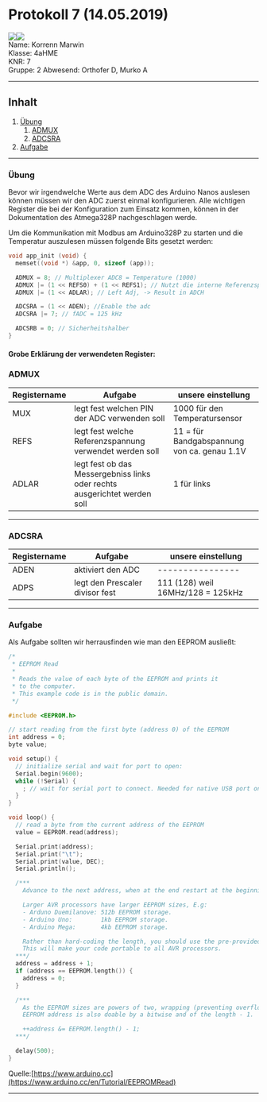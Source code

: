 # Protokoll 7 (14.05.2019)

![](https://www.koerbler.com/neuigkeiten/wp-content/uploads/2013/03/htl-kaindorf.jpg)![](https://www.htl-kaindorf.at/images/startpage/logoMecha.png)   
Name: Korrenn Marwin  
Klasse: 4aHME  
KNR: 7  
Gruppe: 2
Abwesend: Orthofer D, Murko A

---

## Inhalt 
1. [Übung](#übung)  
   1. [ADMUX](#admux)  
   1. [ADCSRA](#adcsra)  
1. [Aufgabe](#aufgabe)  

---
### Übung  
Bevor wir irgendwelche Werte aus dem ADC des Arduino Nanos auslesen können müssen wir den ADC zuerst einmal konfigurieren. Alle wichtigen Register die bei der Konfiguration zum Einsatz kommen, können in der Dokumentation des Atmega328P nachgeschlagen werde.  

Um die Kommunikation mit Modbus am Arduino328P zu starten und die Temperatur auszulesen müssen folgende Bits gesetzt werden:  
```c
void app_init (void) {
  memset((void *) &app, 0, sizeof (app));

  ADMUX = 8; // Multiplexer ADC8 = Temperature (1000)
  ADMUX |= (1 << REFS0) + (1 << REFS1); // Nutzt die interne Referenzspannung VRef = 1.1V
  ADMUX |= (1 << ADLAR); // Left Adj, -> Result in ADCH

  ADCSRA = (1 << ADEN); //Enable the adc
  ADCSRA |= 7; // fADC = 125 kHz

  ADCSRB = 0; // Sicherheitshalber
}
```  
#### Grobe Erklärung der verwendeten Register:

### ADMUX 

Registername | Aufgabe | unsere einstellung  
------ | ------------------------------------------------------------- | ------------------------------------------
MUX | legt fest welchen PIN der ADC verwenden soll | 1000 für den Temperatursensor
REFS | legt fest welche Referenzspannung verwendet werden soll | 11 = für Bandgabspannung von ca. genau 1.1V
ADLAR | legt fest ob das Messergebniss links oder rechts ausgerichtet werden soll | 1 für links

---

### ADCSRA

Registername | Aufgabe | unsere einstellung
------ | ------------------------------------------------------------- | ------------------------------------------
ADEN | aktiviert den ADC | ----------------
ADPS | legt den Prescaler divisor fest | 111 (128) weil 16MHz/128 = 125kHz

---
### Aufgabe  

Als Aufgabe sollten wir herrausfinden wie man den EEPROM ausließt:

```c
/*
 * EEPROM Read
 *
 * Reads the value of each byte of the EEPROM and prints it
 * to the computer.
 * This example code is in the public domain.
 */

#include <EEPROM.h>

// start reading from the first byte (address 0) of the EEPROM
int address = 0;
byte value;

void setup() {
  // initialize serial and wait for port to open:
  Serial.begin(9600);
  while (!Serial) {
    ; // wait for serial port to connect. Needed for native USB port only
  }
}

void loop() {
  // read a byte from the current address of the EEPROM
  value = EEPROM.read(address);

  Serial.print(address);
  Serial.print("\t");
  Serial.print(value, DEC);
  Serial.println();

  /***
    Advance to the next address, when at the end restart at the beginning.

    Larger AVR processors have larger EEPROM sizes, E.g:
    - Arduno Duemilanove: 512b EEPROM storage.
    - Arduino Uno:        1kb EEPROM storage.
    - Arduino Mega:       4kb EEPROM storage.

    Rather than hard-coding the length, you should use the pre-provided length function.
    This will make your code portable to all AVR processors.
  ***/
  address = address + 1;
  if (address == EEPROM.length()) {
    address = 0;
  }

  /***
    As the EEPROM sizes are powers of two, wrapping (preventing overflow) of an
    EEPROM address is also doable by a bitwise and of the length - 1.

    ++address &= EEPROM.length() - 1;
  ***/

  delay(500);
}
```  
Quelle:[https://www.arduino.cc](https://www.arduino.cc/en/Tutorial/EEPROMRead)  

---
